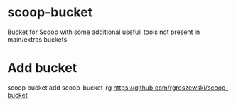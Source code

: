 # scoop-bucket
Bucket for Scoop with some additional usefull tools not present in main/extras buckets

# Add bucket
scoop bucket add scoop-bucket-rg https://github.com/rgroszewski/scoop-bucket